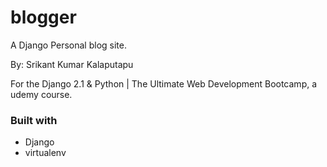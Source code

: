 # blogger
A Django Personal blog site.

By: Srikant Kumar Kalaputapu

For the Django 2.1 & Python | The Ultimate Web Development Bootcamp, a udemy course.

### Built with

- Django
- virtualenv